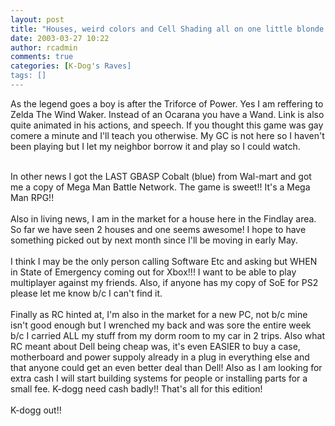 ```yaml
---
layout: post
title: "Houses, weird colors and Cell Shading all on one little blonde package"
date: 2003-03-27 10:22
author: rcadmin
comments: true
categories: [K-Dog's Raves]
tags: []
---
```

As the legend goes a boy is after the Triforce of Power. Yes I am reffering to Zelda The Wind Waker. Instead of an Ocarana you have a Wand. Link is also quite animated in his actions, and speech. If you thought this game was gay comere a minute and I'll teach you otherwise. My GC is not here so I haven't been playing but I let my neighbor borrow it and play so I could watch. 
<br />

<br />
In other news I got the LAST GBASP Cobalt (blue) from Wal-mart and got me a copy of Mega Man Battle Network. The game is sweet!! It's a Mega Man RPG!!
<br />

<br />
Also in living news, I am in the market for a house here in the Findlay area. So far we have seen 2 houses and one seems awesome! I hope to have something picked out by next month since I'll be moving in early May.
<br />

<br />
I think I may be the only person calling Software Etc and asking but WHEN in State of Emergency coming out for Xbox!!! I want to be able to play multiplayer against my friends. Also, if anyone has my copy of SoE for PS2 please let me know b/c I can't find it.
<br />

<br />
Finally as RC hinted at, I'm also in the market for a new PC, not b/c mine isn't good enough but I wrenched my back and was sore the entire week b/c I carried ALL my stuff from my dorm room to my car in 2 trips. Also what RC meant about Dell being cheap was, it's even EASIER to buy a case, motherboard and power suppoly already in a plug in everything else and that anyone could get an even better deal than Dell! Also as I am looking for extra cash I will start building systems for people or installing parts for a small fee. K-dogg need cash badly!! That's all for this edition!
<br />

<br />
K-dogg out!!
